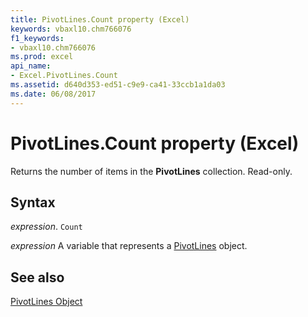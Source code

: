 ```yaml
---
title: PivotLines.Count property (Excel)
keywords: vbaxl10.chm766076
f1_keywords:
- vbaxl10.chm766076
ms.prod: excel
api_name:
- Excel.PivotLines.Count
ms.assetid: d640d353-ed51-c9e9-ca41-33ccb1a1da03
ms.date: 06/08/2017
---
```



# PivotLines.Count property (Excel)

Returns the number of items in the  **PivotLines** collection. Read-only.


## Syntax

_expression_. `Count`

_expression_ A variable that represents a [PivotLines](Excel.PivotLines.md) object.


## See also


[PivotLines Object](Excel.PivotLines.md)

